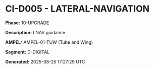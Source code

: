 # CI-D005 - LATERAL-NAVIGATION

**Phase:** 10-UPGRADE

**Description:** LNAV guidance

**AMPEL:** AMPEL-01-TUW (Tube and Wing)

**Segment:** D-DIGITAL

**Generated:** 2025-08-25 17:27:29 UTC
